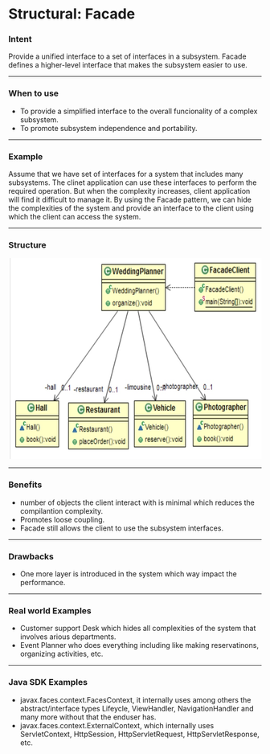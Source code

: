 # Structural: Facade
### Intent

Provide a unified interface to a set of interfaces in a subsystem. Facade defines a higher-level interface that makes the subsystem easier to use.

---
### When to use

* To provide a simplified interface to the overall funcionality of a complex subsystem.
* To promote subsystem independence and portability.

---
### Example

Assume that we have set of interfaces for a system that includes many subsystems. The clinet application can use these interfaces to perform the required operation. But when the complexity increases, client application will find it difficult to manage it. By using the Facade pattern, we can hide the complexities of the system and provide an interface to the client using which the client can access the system.

---
### Structure

<img src="./structural_facade.jpg" width="600" height="400">

---
### Benefits

* number of objects the client interact with is minimal which reduces the compilantion complexity.
* Promotes loose coupling.
* Facade still allows the client to use the subsystem interfaces.

---
### Drawbacks

* One more layer is introduced in the system which way impact the performance.

---
### Real world Examples

* Customer support Desk which hides all complexities of the system that involves arious departments.
* Event Planner who does everything including like making reservatinons, organizing activities, etc.

---
### Java SDK Examples

* javax.faces.context.FacesContext, it internally uses among others the abstract/interface types Lifeycle, ViewHandler, NavigationHandler and many more without that the enduser has.
* javax.faces.context.ExternalContext, which internally uses ServletContext, HttpSession, HttpServletRequest, HttpServletResponse, etc.
